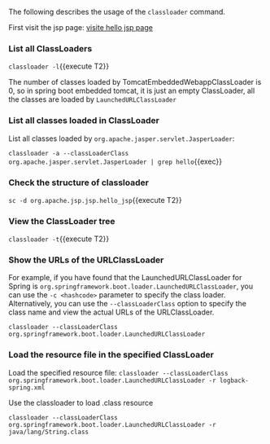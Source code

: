 The following describes the usage of the `classloader` command.

First visit the jsp page: [visite hello jsp page]({{TRAFFIC_HOST1_80}}/hello)

### List all ClassLoaders

`classloader -l`{{execute T2}}

The number of classes loaded by TomcatEmbeddedWebappClassLoader is 0, so in spring boot embedded tomcat, it is just an empty ClassLoader, all the classes are loaded by `LaunchedURLClassLoader`

### List all classes loaded in ClassLoader

List all classes loaded by `org.apache.jasper.servlet.JasperLoader`:

`classloader -a --classLoaderClass org.apache.jasper.servlet.JasperLoader | grep hello`{{exec}}

### Check the structure of classloader

`sc -d org.apache.jsp.jsp.hello_jsp`{{execute T2}}

### View the ClassLoader tree

`classloader -t`{{execute T2}}

### Show the URLs of the URLClassLoader

For example, if you have found that the LaunchedURLClassLoader for Spring is `org.springframework.boot.loader.LaunchedURLClassLoader`, you can use the `-c <hashcode>` parameter to specify the class loader. Alternatively, you can use the `--classLoaderClass` option to specify the class name and view the actual URLs of the URLClassLoader.

`classloader --classLoaderClass org.springframework.boot.loader.LaunchedURLClassLoader`

### Load the resource file in the specified ClassLoader

Load the specified resource file: `classloader --classLoaderClass org.springframework.boot.loader.LaunchedURLClassLoader -r logback-spring.xml`

Use the classloader to load .class resource

`classloader --classLoaderClass org.springframework.boot.loader.LaunchedURLClassLoader -r java/lang/String.class`
